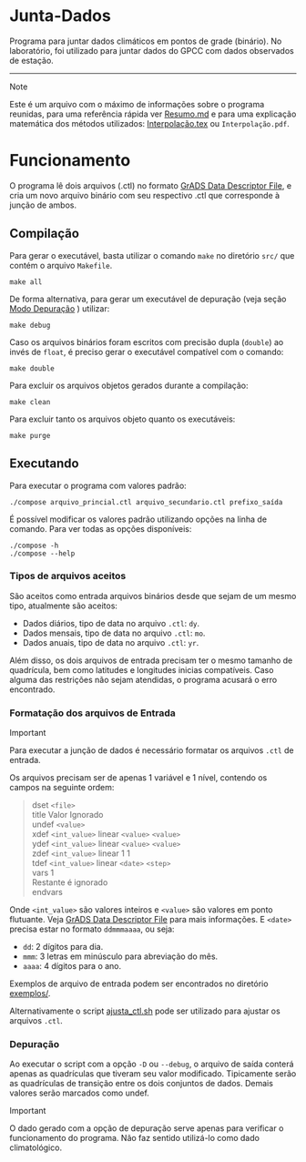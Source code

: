 # Junta-Dados
Programa para juntar dados climáticos em pontos de grade (binário).
No laboratório, foi utilizado para juntar dados do GPCC com dados observados de estação.

---
> [!NOTE]
> Este é um arquivo com o máximo de informações sobre o programa reunidas, para uma referência rápida ver [Resumo.md](Resumo.md) e para uma explicação matemática dos métodos utilizados: [Interpolação.tex](Interpolação.tex) ou `Interpolação.pdf`.

# Funcionamento

O programa lê dois arquivos (.ctl) no formato [GrADS Data Descriptor File](http://cola.gmu.edu/grads/gadoc/descriptorfile.html),
e cria um novo arquivo binário com seu respectivo .ctl que corresponde à junção de ambos.

## Compilação
Para gerar o executável, basta utilizar o comando `make` no diretório `src/` que contém o arquivo `Makefile`.

    make all

De forma alternativa, para gerar um executável de depuração (veja seção [Modo Depuração](#depuração) ) utilizar:

    make debug

Caso os arquivos binários foram escritos com precisão dupla (`double`) ao invés de `float`, é preciso gerar o executável compatível com o comando:

    make double

Para excluir os arquivos objetos gerados durante a compilação:

    make clean

Para excluir tanto os arquivos objeto quanto os executáveis:

    make purge
    
## Executando
Para executar o programa com valores padrão:

    ./compose arquivo_princial.ctl arquivo_secundario.ctl prefixo_saída
    
É possível modificar os valores padrão utilizando opções na linha de comando. Para ver todas as opções disponíveis:

    ./compose -h
    ./compose --help

### Tipos de arquivos aceitos

São aceitos como entrada arquivos binários desde que sejam de um mesmo tipo, atualmente são aceitos:
 
 - Dados diários, tipo de data no arquivo `.ctl`: `dy`.
 - Dados mensais, tipo de data no arquivo `.ctl`: `mo`.
 - Dados anuais, tipo de data no arquivo `.ctl`: `yr`.

Além disso, os dois arquivos de entrada precisam ter o mesmo tamanho de quadrícula, bem como latitudes e longitudes inicias compatíveis.
Caso alguma das restrições não sejam atendidas, o programa acusará o erro encontrado.

### Formatação dos arquivos de Entrada

> [!IMPORTANT]
> Para executar a junção de dados é necessário formatar os arquivos `.ctl` de entrada.

Os arquivos precisam ser de apenas 1 variável e 1 nível, contendo os campos na seguinte ordem:

> dset `<file>`  
> title Valor Ignorado  
> undef `<value>`  
> xdef `<int_value>` linear `<value>` `<value>`  
> ydef `<int_value>` linear `<value>` `<value>`  
> zdef `<int_value>` linear 1 1  
> tdef `<int_value>` linear `<date>` `<step>`  
> vars 1  
> <name>  Restante é ignorado  
> endvars

Onde `<int_value>` são valores inteiros e `<value>` são valores em ponto flutuante. Veja [GrADS Data Descriptor File](http://cola.gmu.edu/grads/gadoc/descriptorfile.html) para mais informações.
E `<date>` precisa estar no formato `ddmmmaaaa`, ou seja:

 - `dd`: 2 dígitos para dia.
 - `mmm`: 3 letras em minúsculo para abreviação do mês.
 - `aaaa`: 4 dígitos para o ano.

Exemplos de arquivo de entrada podem ser encontrados no diretório [exemplos/](exemplos/).

Alternativamente o script [ajusta_ctl.sh](helper/ajusta_ctl.sh) pode ser utilizado para ajustar os arquivos `.ctl`.

### Depuração

Ao executar o script com a opção `-D` ou `--debug`, o arquivo de saída conterá apenas as quadrículas que tiveram seu valor modificado.
Tipicamente serão as quadrículas de transição entre os dois conjuntos de dados. Demais valores serão marcados como undef.

> [!IMPORTANT]
> O dado gerado com a opção de depuração serve apenas para verificar o funcionamento do programa. Não faz sentido utilizá-lo como dado climatológico.
